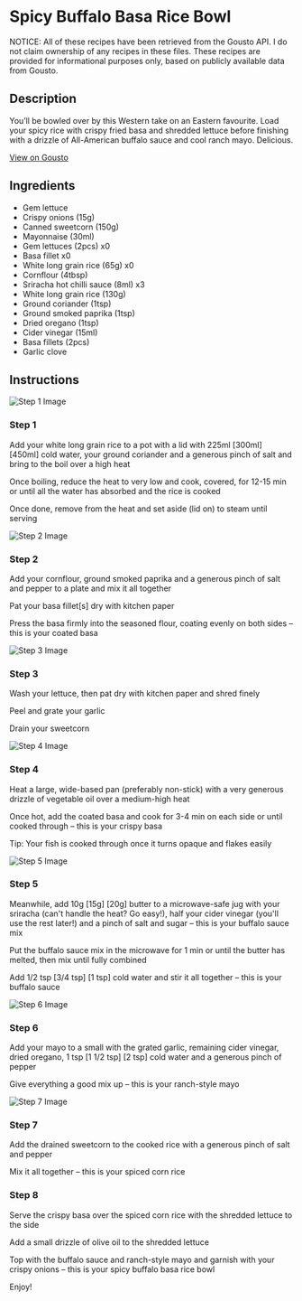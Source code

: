 # Spicy Buffalo Basa Rice Bowl

NOTICE: All of these recipes have been retrieved from the Gousto API. I do not claim ownership of any recipes in these files. These recipes are provided for informational purposes only, based on publicly available data from Gousto.

## Description

You’ll be bowled over by this Western take on an Eastern favourite. Load your spicy rice with crispy fried basa and shredded lettuce before finishing with a drizzle of All-American buffalo sauce and cool ranch mayo. Delicious.


[View on Gousto](https://www.gousto.co.uk/recipes/cookbook/spicy-buffalo-basa-rice-bowl)

## Ingredients

- Gem lettuce
- Crispy onions (15g)
- Canned sweetcorn (150g)
- Mayonnaise (30ml)
- Gem lettuces (2pcs) x0
- Basa fillet x0
- White long grain rice (65g) x0
- Cornflour (4tbsp)
- Sriracha hot chilli sauce (8ml) x3
- White long grain rice (130g)
- Ground coriander (1tsp)
- Ground smoked paprika (1tsp)
- Dried oregano (1tsp)
- Cider vinegar (15ml)
- Basa fillets (2pcs)
- Garlic clove

## Instructions

![Step 1 Image](https://production-media.gousto.co.uk/cms/recipe-step-image/step-1-1684829835694-x200.jpg)

### Step 1

Add your white long grain rice to a pot with a lid with 225ml <span class="text-purple">[300ml]<span class="text-danger"> </span>[450ml] </span>cold water, your ground coriander and a generous pinch of salt and bring to the boil over a high heat

Once boiling, reduce the heat to very low and cook, covered, for 12-15 min or until all the water has absorbed and the rice is cooked

Once done, remove from the heat and set aside (lid on) to steam until serving

![Step 2 Image](https://production-media.gousto.co.uk/cms/recipe-step-image/step-2-1684829839954-x200.jpg)

### Step 2

Add your cornflour, ground smoked paprika and a generous pinch of salt and pepper to a plate and mix it all together

Pat your basa fillet[s] dry with kitchen paper

Press the basa firmly into the seasoned flour, coating evenly on both sides – this is your coated basa

![Step 3 Image](https://production-media.gousto.co.uk/cms/recipe-step-image/step-3-1684829843594-x200.jpg)

### Step 3

Wash your lettuce, then pat dry with kitchen paper and shred finely

Peel and grate your garlic

Drain your sweetcorn

![Step 4 Image](https://production-media.gousto.co.uk/cms/recipe-step-image/step-4-1684829847006-x200.jpg)

### Step 4

Heat a large, wide-based pan (preferably non-stick) with a very generous drizzle of vegetable oil over a medium-high heat

Once hot, add the coated basa and cook for 3-4 min on each side or until cooked through – this is your crispy basa

Tip: Your fish is cooked through once it turns opaque and flakes easily

![Step 5 Image](https://production-media.gousto.co.uk/cms/recipe-step-image/step-5-1684829850773-x200.jpg)

### Step 5

Meanwhile, add 10g <span class="text-purple">[15g]</span> <span class="text-danger">[20g]</span> butter to a microwave-safe jug with your sriracha (can't handle the heat? Go easy!), half your cider vinegar (you'll use the rest later!) and a pinch of salt and sugar – this is your buffalo sauce mix

Put the buffalo sauce mix in the microwave for 1 min or until the butter has melted, then mix until fully combined

Add 1/2 tsp <span class="text-purple">[3/4 tsp] </span><span class="text-danger">[1 tsp]</span> cold water and stir it all together – this is your buffalo sauce

![Step 6 Image](https://production-media.gousto.co.uk/cms/recipe-step-image/step-6-1684829855400-x200.jpg)

### Step 6

Add your mayo to a small with the grated garlic, remaining cider vinegar, dried oregano, 1 tsp <span class="text-purple">[1 1/2 tsp]</span> <span class="text-danger">[2 tsp]</span> cold water and a generous pinch of pepper

Give everything a good mix up – this is your ranch-style mayo

![Step 7 Image](https://production-media.gousto.co.uk/cms/recipe-step-image/step-7-1684829860397-x200.jpg)

### Step 7

Add the drained sweetcorn to the cooked rice with a generous pinch of salt and pepper

Mix it all together – this is your spiced corn rice

### Step 8

Serve the crispy basa over the spiced corn rice with the shredded lettuce to the side

Add a small drizzle of olive oil to the shredded lettuce

Top with the buffalo sauce and ranch-style mayo and garnish with your crispy onions – this is your spicy buffalo basa rice bowl

Enjoy!

